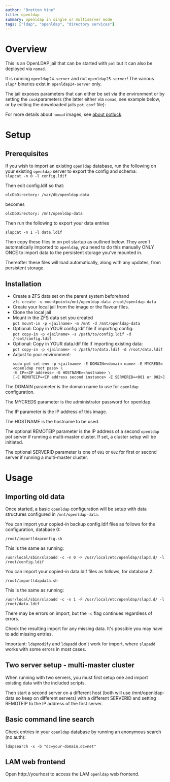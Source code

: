 ```yaml
---
author: "Bretton Vine"
title: openldap
summary: openldap in single or multiserver mode
tags: ["ldap", "openldap", "directory services"]
---
```


# Overview

This is an OpenLDAP jail that can be started with ```pot``` but it can also be deployed via ```nomad```.

It is running `openldap24-server` and not `openldap25-server`! The various `slap*` binaries exist in 
`openldap24-server` only.

The jail exposes parameters that can either be set via the environment or by setting the ```cook```parameters (the 
latter either via ```nomad```, see example below, or by editing the downloaded jails ```pot.conf``` file):

For more details about ```nomad``` images, see [about potluck](https://potluck.honeyguide.net/micro/about-potluck/).

# Setup

## Prerequisites

If you wish to import an existing `openldap` database, run the following on your existing `openldap` server to 
export the config and schema:    
``` slapcat -n 0 -l config.ldif ```

Then edit config.ldif so that:    
```
olcDbDirectory: /var/db/openldap-data
```

becomes    
```
olcDbDirectory: /mnt/openldap-data
```

Then run the following to export your data entries    
```
slapcat -n 1 -l data.ldif
```

Then copy these files in on pot startup as outlined below. They aren't automatically imported to `openldap`, you 
need to do this manually ONLY ONCE to import data to the persistent storage you've mounted in.

Thereafter these files will load automatically, along with any updates, from persistent storage.

## Installation

* Create a ZFS data set on the parent system beforehand    
  ```zfs create -o mountpoint=/mnt/openldap-data zroot/openldap-data```
* Create your local jail from the image or the flavour files. 
* Clone the local jail
* Mount in the ZFS data set you created    
  ```pot mount-in -p <jailname> -m /mnt -d /mnt/openldap-data```
* Optional: Copy in YOUR config.ldif file if importing config:    
  ```pot copy-in -p <jailname> -s /path/to/config.ldif -d /root/config.ldif```
* Optional: Copy in YOUR data.ldif file if importing existing data:    
  ```pot copy-in -p <jailname> -s /path/to/data.ldif -d /root/data.ldif```
* Adjust to your environment:    
  ```
  sudo pot set-env -p <jailname> -E DOMAIN=<domain name> -E MYCREDS=<openldap root pass> \
  -E IP=<IP address> -E HOSTNAME=<hostname> \
  [-E REMOTEIP=<IP address second instance> -E SERVERID=<001 or 002>]
  ```

The DOMAIN parameter is the domain name to use for `openldap` configuration.

The MYCREDS parameter is the administrator password for openldap.

The IP parameter is the IP address of this image.

The HOSTNAME is the hostname to be used.

The optional REMOTEIP parameter is the IP address of a second `openldap` pot server if running a multi-master 
cluster. If set, a cluster setup will be initiated.

The optional SERVERID parameter is one of `001` or `002` for first or second server if running a multi-master cluster.

# Usage

## Importing old data

Once started, a basic `openldap` configuration will be setup with data structures configured in `/mnt/openldap-data`.

You can import your copied-in backup config.ldif files as follows for the configuration, database 0:    
```
/root/importldapconfig.sh
```

This is the same as running:    
```
/usr/local/sbin/slapadd -c -n 0 -F /usr/local/etc/openldap/slapd.d/ -l /root/config.ldif
```

You can import your copied-in data.ldif files as follows, for database 2:    
```
/root/importldapdata.sh
```

This is the same as running:    
```
/usr/local/sbin/slapadd -c -n 1 -F /usr/local/etc/openldap/slapd.d/ -l /root/data.ldif
```

There may be errors on import, but the `-c` flag continues regardless of errors.

Check the resulting import for any missing data. It's possible you may have to add missing entries.

Important: `ldapmodify` and `ldapadd` don't work for import, where `slapadd` works with some errors in most cases.

## Two server setup - multi-master cluster

When running with two servers, you must first setup one and import existing data with the included scripts.

Then start a second server on a different host (both will use /mnt/openldap-data so keep on different servers) 
with a different SERVERID and setting REMOTEIP to the IP address of the first server.

## Basic command line search

Check entries in your `openldap` database by running an anonymous search (no auth):    
```
ldapsearch -x -b "dc=your-domain,dc=net"
```

## LAM web frontend
Open http://yourhost to access the LAM `openldap` web frontend.
